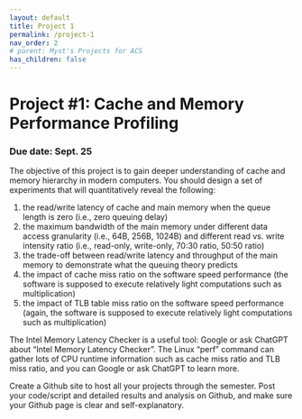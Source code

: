 ```yaml
---
layout: default
title: Project 1
permalink: /project-1
nav_order: 2
# parent: Myst's Projects for ACS
has_children: false
---
```


# Project #1: Cache and Memory Performance Profiling
### Due date: Sept. 25

The objective of this project is to gain deeper understanding of cache and memory hierarchy in modern computers. You should design a set of experiments that will quantitatively reveal the following:
1. the read/write latency of cache and main memory when the queue length is zero (i.e., zero queuing delay)
2. the maximum bandwidth of the main memory under different data access granularity (i.e., 64B, 256B, 1024B) and different read vs. write intensity ratio (i.e., read-only, write-only, 70:30 ratio, 50:50 ratio)
3.  the trade-off between read/write latency and throughput of the main memory to demonstrate what the queuing theory predicts
4.  the impact of cache miss ratio on the software speed performance (the software is supposed to execute relatively light computations such as multiplication)
5.  the impact of TLB table miss ratio on the software speed performance (again, the software is supposed to execute relatively light computations such as multiplication)

The Intel Memory Latency Checker is a useful tool: Google or ask ChatGPT about “Intel Memory Latency Checker”. The Linux “perf” command can gather lots of CPU runtime information such as cache miss ratio and TLB miss ratio, and you can Google or ask ChatGPT to learn more.

Create a Github site to host all your projects through the semester. Post your code/script and detailed results and analysis on Github, and make sure your Github page is clear and self-explanatory.